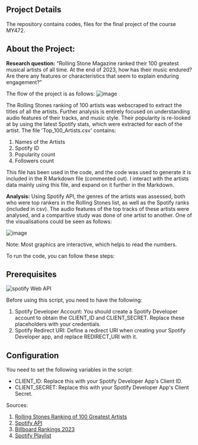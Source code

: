 Project Details 
--- 
The repository contains codes, files for the final project of the course MY472. 

## About the Project: 

**Research question:** “Rolling Stone Magazine ranked their 100 greatest musical artists of all time. At the end of 2023, how has their music endured? Are there any features or characteristics that seem to explain enduring engagement?”

The flow of the project is as follows: 
![image](https://github.com/RiyaChhikara/LSE-MSc-Projects/assets/115228191/6c306548-9c9c-4e28-8190-8bf08eb3fa1f)

The Rolling Stones ranking of 100 artists was webscraped to extract the titles of all the artists. Further analysis is entirely focused on understanding audio features of their tracks, and music style. Their popularity is re-looked at by using the latest Spotify stats, which were extracted for each of the artist. 
The file 'Top_100_Artists.csv' contains: 
1. Names of the Artists
2. Spotify ID
3. Popularity count
4. Followers count

This file has been used in the code, and the code was used to generate it is included in the R Markdown file (commented out). I interact with the artists data mainly using this file, and expand on it further in the Markdown.

**Analysis:**
Using Spotify API, the genres of the artists was assessed, both who were top rankers in the Rolling Stones list, as well as the Spotify ranks (included in csv). The audio features of the top tracks of these artists were analysed, and a comparitive study was done of one artist to another. One of the visualisations could be seen as follows: 


![image](https://github.com/RiyaChhikara/LSE-MSc-Projects/assets/115228191/4fb21ddd-dbd7-41b0-8d21-ad55877ba154)


Note: Most graphics are interactive, which helps to read the numbers. 

To run the code, you can follow these steps: 

## Prerequisites
![spotify Web API ](https://github.com/RiyaChhikara/API-Projects-/assets/115228191/b30df1e1-241e-4ad9-90f1-cce032f1a02b)

Before using this script, you need to have the following:
1. Spotify Developer Account: You should create a Spotify Developer account to obtain the CLIENT_ID and CLIENT_SECRET. Replace these placeholders with your credentials.
2. Spotify Redirect URI: Define a redirect URI when creating your Spotify Developer app, and replace REDIRECT_URI with it.


## Configuration
You need to set the following variables in the script:

- CLIENT_ID: Replace this with your Spotify Developer App's Client ID.
- CLIENT_SECRET: Replace this with your Spotify Developer App's Client Secret.

Sources: 
1. [Rolling Stones Ranking of 100 Greatest Artists](https://www.rollingstone.com/music/music-lists/100-greatest-artists-147446/the-rolling-stones-6-30731/)
2. [Spotify API](https://developer.spotify.com/documentation/web-api)
3. [Billboard Rankings 2023](https://www.billboard.com/charts/year-end/2023/top-artists/)
4. [Spotify Playlist](https://open.spotify.com/playlist/37i9dQZF1DX8YNmLOBjUmx?si=d5e16b95268c4826)
